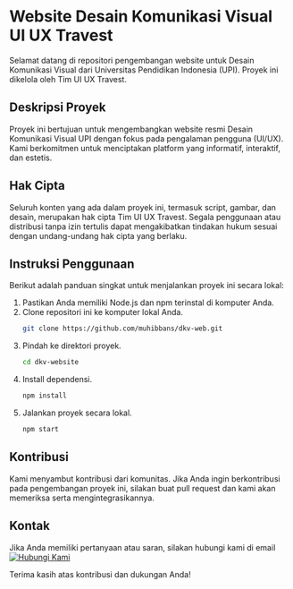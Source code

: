 # Website Desain Komunikasi Visual UI UX Travest

Selamat datang di repositori pengembangan website untuk Desain Komunikasi Visual dari Universitas Pendidikan Indonesia (UPI). Proyek ini dikelola oleh Tim UI UX Travest.

## Deskripsi Proyek

Proyek ini bertujuan untuk mengembangkan website resmi Desain Komunikasi Visual UPI dengan fokus pada pengalaman pengguna (UI/UX). Kami berkomitmen untuk menciptakan platform yang informatif, interaktif, dan estetis.

## Hak Cipta

Seluruh konten yang ada dalam proyek ini, termasuk script, gambar, dan desain, merupakan hak cipta Tim UI UX Travest. Segala penggunaan atau distribusi tanpa izin tertulis dapat mengakibatkan tindakan hukum sesuai dengan undang-undang hak cipta yang berlaku.

## Instruksi Penggunaan

Berikut adalah panduan singkat untuk menjalankan proyek ini secara lokal:

1. Pastikan Anda memiliki Node.js dan npm terinstal di komputer Anda.
2. Clone repositori ini ke komputer lokal Anda.
   ```bash
   git clone https://github.com/muhibbans/dkv-web.git
3. Pindah ke direktori proyek.
   ```bash
   cd dkv-website
5. Install dependensi.
   ```bash
   npm install
7. Jalankan proyek secara lokal.
   ```bash
   npm start

## Kontribusi
Kami menyambut kontribusi dari komunitas. Jika Anda ingin berkontribusi pada pengembangan proyek ini, silakan buat pull request dan kami akan memeriksa serta mengintegrasikannya.

## Kontak
Jika Anda memiliki pertanyaan atau saran, silakan hubungi kami di email 
[![Hubungi Kami](path/to/image.png)](mailto:fauzan.aztera@gmail.com)


Terima kasih atas kontribusi dan dukungan Anda!

